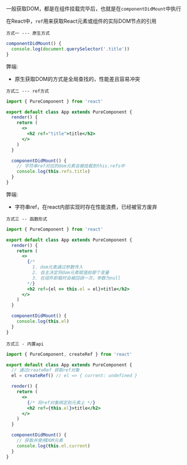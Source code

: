 一般获取DOM，都是在组件挂载完毕后，也就是在`componentDidMount`中执行

在React中，`ref`用来获取React元素或组件的实际DOM节点的引用



`方式一 --- 原生方式`

```js
componentDidMount() {
  console.log(document.querySelector('.title'))
}
```

弊端: 

+ 原生获取DOM的方式是全局查找的，性能差且容易冲突



`方式二 --- ref方式` 

```jsx
import { PureComponent } from 'react'

export default class App extends PureComponent {
  render() {
    return (
      <>
        <h2 ref="title">title</h2>
      </>
    )
  }

  componentDidMount() {
    // 字符串ref对应的dom元素会被挂载到this.refs中
    console.log(this.refs.title)
  }
}
```

弊端:

+ 字符串ref，在react内部实现时存在性能浪费，已经被官方废弃



`方式三 -- 函数形式`

```jsx
import { PureComponent } from 'react'

export default class App extends PureComponent {
  render() {
    return (
      <>
        {/*
          1. dom元素通过参数传入
          2. 自主决定将dom元素赋值给那个变量
          3. 在组件卸载时会被回调一次，参数为null 
        */}
        <h2 ref={el => this.el = el}>title</h2>
      </>
    )
  }

  componentDidMount() {
    console.log(this.el)
  }
}
```



`方式三 - 内置api`

```jsx
import { PureComponent, createRef } from 'react'

export default class App extends PureComponent {
  // 通过createRef 获取ref对象
  el = createRef() // el => { current: undefined }

  render() {
    return (
      <>
        {/* 将ref对象绑定到元素上 */}
        <h2 ref={this.el}>title</h2>
      </>
    )
  }

  componentDidMount() {
    // 获取并使用DOM元素
    console.log(this.el.current)
  }
}
```